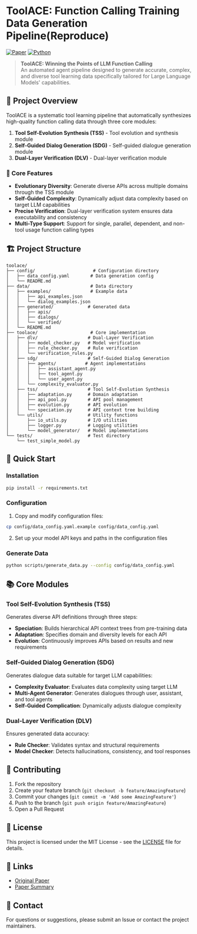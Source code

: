 # ToolACE: Function Calling Training Data Generation Pipeline(Reproduce)

[![Paper](https://img.shields.io/badge/Paper-ICLR%202025-blue)](source/2409.00920v2.pdf)
[![Python](https://img.shields.io/badge/Python-3.8+-green)](https://python.org)

> **ToolACE: Winning the Points of LLM Function Calling**  
> An automated agent pipeline designed to generate accurate, complex, and diverse tool learning data specifically tailored for Large Language Models' capabilities.

## 📖 Project Overview

ToolACE is a systematic tool learning pipeline that automatically synthesizes high-quality function calling data through three core modules:

1. **Tool Self-Evolution Synthesis (TSS)** - Tool evolution and synthesis module
2. **Self-Guided Dialog Generation (SDG)** - Self-guided dialogue generation module
3. **Dual-Layer Verification (DLV)** - Dual-layer verification module

### 🎯 Core Features

- **Evolutionary Diversity**: Generate diverse APIs across multiple domains through the TSS module
- **Self-Guided Complexity**: Dynamically adjust data complexity based on target LLM capabilities
- **Precise Verification**: Dual-layer verification system ensures data executability and consistency
- **Multi-Type Support**: Support for single, parallel, dependent, and non-tool usage function calling types

## 🏗️ Project Structure

```
toolace/
├── config/                      # Configuration directory
│   ├── data_config.yaml        # Data generation config
│   └── README.md
├── data/                       # Data directory
│   ├── examples/               # Example data
│   │   ├── api_examples.json
│   │   └── dialog_examples.json
│   ├── generated/             # Generated data
│   │   ├── apis/
│   │   ├── dialogs/
│   │   └── verified/
│   └── README.md
├── toolace/                    # Core implementation
│   ├── dlv/                   # Dual-Layer Verification
│   │   ├── model_checker.py   # Model verification
│   │   ├── rule_checker.py    # Rule verification
│   │   └── verification_rules.py
│   ├── sdg/                   # Self-Guided Dialog Generation
│   │   ├── agents/           # Agent implementations
│   │   │   ├── assistant_agent.py
│   │   │   ├── tool_agent.py
│   │   │   └── user_agent.py
│   │   └── complexity_evaluator.py
│   ├── tss/                   # Tool Self-Evolution Synthesis
│   │   ├── adaptation.py      # Domain adaptation
│   │   ├── api_pool.py        # API pool management
│   │   ├── evolution.py       # API evolution
│   │   └── speciation.py      # API context tree building
│   └── utils/                 # Utility functions
│       ├── io_utils.py        # I/O utilities
│       ├── logger.py          # Logging utilities
│       └── model_generator/   # Model implementations
└── tests/                     # Test directory
    └── test_simple_model.py
```

## 🚀 Quick Start

### Installation

```bash
pip install -r requirements.txt
```

### Configuration

1. Copy and modify configuration files:
```bash
cp config/data_config.yaml.example config/data_config.yaml
```

2. Set up your model API keys and paths in the configuration files

### Generate Data

```bash
python scripts/generate_data.py --config config/data_config.yaml
```

## 📚 Core Modules

### Tool Self-Evolution Synthesis (TSS)
Generates diverse API definitions through three steps:
- **Speciation**: Builds hierarchical API context trees from pre-training data
- **Adaptation**: Specifies domain and diversity levels for each API
- **Evolution**: Continuously improves APIs based on results and new requirements

### Self-Guided Dialog Generation (SDG)
Generates dialogue data suitable for target LLM capabilities:
- **Complexity Evaluator**: Evaluates data complexity using target LLM
- **Multi-Agent Generator**: Generates dialogues through user, assistant, and tool agents
- **Self-Guided Complication**: Dynamically adjusts dialogue complexity

### Dual-Layer Verification (DLV)
Ensures generated data accuracy:
- **Rule Checker**: Validates syntax and structural requirements
- **Model Checker**: Detects hallucinations, consistency, and tool responses

## 🤝 Contributing

1. Fork the repository
2. Create your feature branch (`git checkout -b feature/AmazingFeature`)
3. Commit your changes (`git commit -m 'Add some AmazingFeature'`)
4. Push to the branch (`git push origin feature/AmazingFeature`)
5. Open a Pull Request

## 📝 License

This project is licensed under the MIT License - see the [LICENSE](LICENSE) file for details.

## 🔗 Links

- [Original Paper](source/2409.00920v2.pdf)
- [Paper Summary](source/toolace_summary.md)

## 📧 Contact

For questions or suggestions, please submit an Issue or contact the project maintainers.